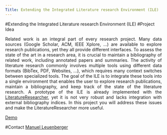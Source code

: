 ```yaml
---
Title: Extending the Integrated Literature research Environment (ILE)
---
```

#Extending the Integrated Literature research Environment (ILE)
#Project Idea

<div align="justify">

Related work is an integral part of every research project.
Many data sources (Google Scholar, ACM, IEEE Xplore, ...) are available to explore research publications, yet they all provide different interfaces.
To assess the state of the art in a research area, it is crucial to maintain a bibliography of related work, including annotated papers and summaries.
The activity of literature research commonly involves multiple tools using different data formats (BibTex, PDF, Websites, ...), which requires many context switches between specialized tools.
The goal of the ILE is to integrate these tools into a single environment that enables the user to explore research publications, maintain a bibliography, and keep track of the state of the literature research.
A prototype of the ILE is already implemented with the [LiteratureResearcher](https://github.com/maenu/LiteratureResearcher), yet it is not very robust and lacks integration with external bibliography indices.
In this project you will address these issues and make the LiteratureResearcher more useful.

[Demo](https://youtu.be/EcK3Pt_WnEw)

</div>

#Contact
[Manuel Leuenberger](%base_url%/staff/ManuelLeuenberger)
